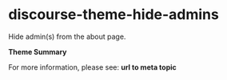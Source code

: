 # **discourse-theme-hide-admins**

Hide admin(s) from the about page.

**Theme Summary**



For more information, please see: **url to meta topic**
